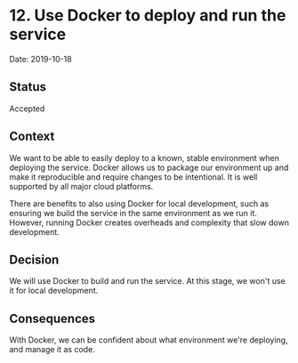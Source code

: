 # 12. Use Docker to deploy and run the service

Date: 2019-10-18

## Status

Accepted

## Context

We want to be able to easily deploy to a known, stable environment when
deploying the service. Docker allows us to package our environment up and make
it reproducible and require changes to be intentional. It is well supported by
all major cloud platforms.

There are benefits to also using Docker for local development, such as ensuring
we build the service in the same environment as we run it. However, running
Docker creates overheads and complexity that slow down development.

## Decision

We will use Docker to build and run the service. At this stage, we won't use it
for local development.

## Consequences

With Docker, we can be confident about what environment we're deploying, and
manage it as code.
